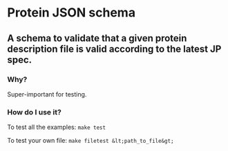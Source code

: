 # Protein JSON schema
## A schema to validate that a given protein description file is valid according to the latest JP spec.

### Why?
Super-important for testing.

### How do I use it?
To test all the examples:
`make test`

To test your own file:
`make filetest &lt;path_to_file&gt;`